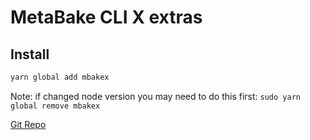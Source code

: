 
# MetaBake CLI X extras


## Install
```sh
yarn global add mbakex
```


Note: if changed node version you may need to do this first:  `sudo yarn global remove mbakex`


[Git Repo](http://git.mbake.org)




